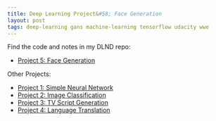 ```yaml
---
title: Deep Learning Project&#58; Face Generation
layout: post
tags: deep-learning gans machine-learning tensorflow udacity wwe
---
```


Find the code and notes in my DLND repo:
* [Project 5: Face Generation](https://github.com/krbnite/deep-learning-nanodegree/tree/master/Project5__Face-Generation)

Other Projects:
* [Project 1: Simple Neural Network](https://github.com/krbnite/deep-learning-nanodegree/tree/master/Project1-Simple-Neural-Network)
* [Project 2: Image Classification](https://github.com/krbnite/deep-learning-nanodegree/tree/master/Project2-Image-Classification)
* [Project 3: TV Script Generation](https://github.com/krbnite/deep-learning-nanodegree/tree/master/Project3-TV-Script-Generation)
* [Project 4: Language Translation](https://github.com/krbnite/deep-learning-nanodegree/tree/master/Project4-Language-Translation)
